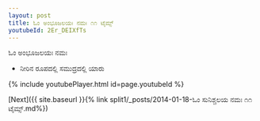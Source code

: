 ```yaml
---
layout: post
title: ಓಂ ಅಂಭೂಜಲಯಃ ನಮಃ ೧೧ ಟೈಮ್ಸ್
youtubeId: 2Er_DEIXfTs
---
```

 
 
 ಓಂ ಅಂಭೂಜಲಯಃ ನಮಃ  
 
 -  ನೀರಿನ ರೂಪದಲ್ಲಿ ಸಮುದ್ರದಲ್ಲಿ ಯಾರು 
 
  
 
  
 
 
 
 
 
 


{% include youtubePlayer.html id=page.youtubeId %}
 
[Next]({{ site.baseurl }}{% link  split1/_posts/2014-01-18-ಓಂ ಸುನಿಶ್ಚಲಯ ನಮಃ ೧೧ ಟೈಮ್ಸ್.md%})
 
